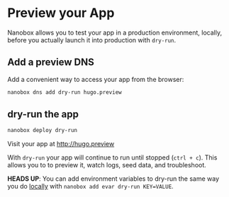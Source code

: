 # Preview your App

Nanobox allows you to test your app in a production environment, locally, before you actually launch it into production with `dry-run`.

## Add a preview DNS
Add a convenient way to access your app from the browser:

```bash
nanobox dns add dry-run hugo.preview
```

## dry-run the app

```bash
nanobox deploy dry-run
```

Visit your app at <a href="http://hugo.preview" target="\_blank">http://hugo.preview</a>

With `dry-run` your app will continue to run until stopped (`ctrl + c`). This allows you to to preview it, watch logs, seed data, and troubleshoot.

**HEADS UP**: You can add environment variables to dry-run the same way you do [locally](/golang/hugo/local-evars) with `nanobox add evar dry-run KEY=VALUE`.
